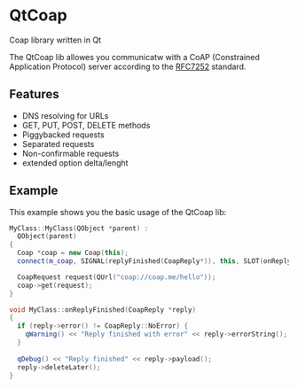 # QtCoap
Coap library written in Qt

The QtCoap lib allowes you communicatw with a CoAP (Constrained Application Protocol) server according to the [RFC7252](https://tools.ietf.org/html/rfc7252) standard.

## Features
* DNS resolving for URLs
* GET, PUT, POST, DELETE methods
* Piggybacked requests
* Separated requests
* Non-confirmable requests
* extended option delta/lenght

## Example
This example shows you the basic usage of the QtCoap lib:

```cpp
MyClass::MyClass(QObject *parent) : 
  QObject(parent)
{
  Coap *coap = new Coap(this);
  connect(m_coap, SIGNAL(replyFinished(CoapReply*)), this, SLOT(onReplyFinished(CoapReply*)));

  CoapRequest request(QUrl("coap://coap.me/hello"));
  coap->get(request);
}
```
    
```cpp
void MyClass::onReplyFinished(CoapReply *reply)
{
  if (reply->error() != CoapReply::NoError) {
    qWarning() << "Reply finished with error" << reply->errorString();
  }
  
  qDebug() << "Reply finished" << reply->payload();
  reply->deleteLater();
}
```
